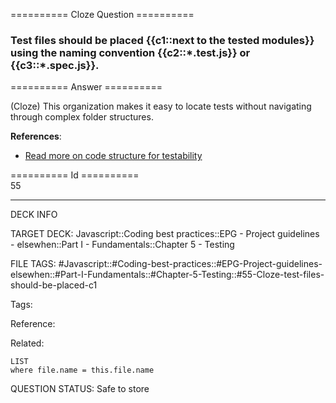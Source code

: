 ========== Cloze Question ==========

###  Test files should be placed {{c1::next to the tested modules}} using the naming convention {{c2::\*.test.js}} or {{c3::\*.spec.js}}.  

========== Answer ==========  

(Cloze) This organization makes it easy to locate tests without navigating through complex folder structures.

**References**:

-   [Read more on code structure for testability](https://hackernoon.com/structure-your-javascript-code-for-testability-9bc93d9c72dc)

========== Id ==========  
55

---

DECK INFO

TARGET DECK: Javascript::Coding best practices::EPG - Project guidelines - elsewhen::Part I - Fundamentals::Chapter 5 - Testing

FILE TAGS: #Javascript::#Coding-best-practices::#EPG-Project-guidelines-elsewhen::#Part-I-Fundamentals::#Chapter-5-Testing::#55-Cloze-test-files-should-be-placed-c1

Tags:

Reference:

Related:

```dataview
LIST
where file.name = this.file.name
```

QUESTION STATUS: Safe to store
